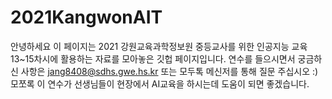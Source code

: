 # 2021KangwonAIT

안녕하세요 이 페이지는 2021 강원교육과학정보원 중등교사를 위한 인공지능 교육 13~15차시에 활용하는 자료를 모아놓은 깃헙 페이지입니다. 
연수를 들으시면서 궁금하신 사항은 jang8408@sdhs.gwe.hs.kr 또는 모두톡 메신저를 통해 질문 주십시오 :)
모쪼록 이 연수가 선생님들이 현장에서 AI교육을 하시는데 도움이 되면 좋겠습니다.
